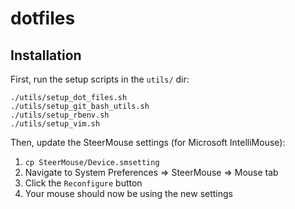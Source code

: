 # dotfiles

## Installation

First, run the setup scripts in the `utils/` dir:

```
./utils/setup_dot_files.sh
./utils/setup_git_bash_utils.sh
./utils/setup_rbenv.sh
./utils/setup_vim.sh
```

Then, update the SteerMouse settings (for Microsoft IntelliMouse):

1. `cp SteerMouse/Device.smsetting `
2. Navigate to System Preferences => SteerMouse => Mouse tab
3. Click the `Reconfigure` button
4. Your mouse should now be using the new settings
